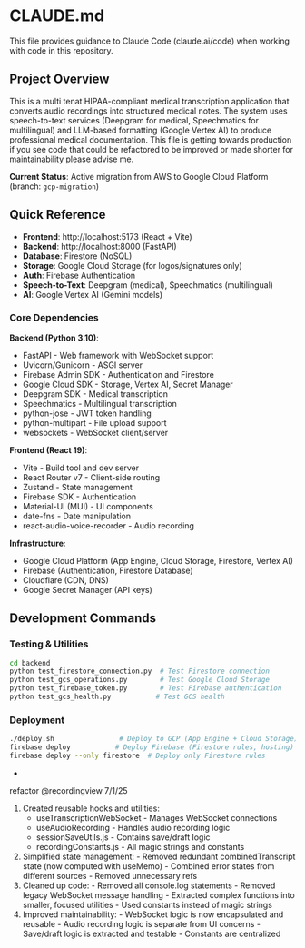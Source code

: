 # CLAUDE.md

This file provides guidance to Claude Code (claude.ai/code) when working with code in this repository. 

## Project Overview

This is a multi tenat HIPAA-compliant medical transcription application that converts audio recordings into structured medical notes. The system uses speech-to-text services (Deepgram for medical, Speechmatics for multilingual) and LLM-based formatting (Google Vertex AI) to produce professional medical documentation.  This file is getting towards production if you see code that could be refactored to be improved or made shorter for maintainability please advise me. 

**Current Status**: Active migration from AWS to Google Cloud Platform (branch: `gcp-migration`) 

## Quick Reference

- **Frontend**: http://localhost:5173 (React + Vite)
- **Backend**: http://localhost:8000 (FastAPI)
- **Database**: Firestore (NoSQL)
- **Storage**: Google Cloud Storage (for logos/signatures only)
- **Auth**: Firebase Authentication
- **Speech-to-Text**: Deepgram (medical), Speechmatics (multilingual)
- **AI**: Google Vertex AI (Gemini models)

### Core Dependencies

**Backend (Python 3.10)**:
- FastAPI - Web framework with WebSocket support
- Uvicorn/Gunicorn - ASGI server
- Firebase Admin SDK - Authentication and Firestore
- Google Cloud SDK - Storage, Vertex AI, Secret Manager
- Deepgram SDK - Medical transcription
- Speechmatics - Multilingual transcription
- python-jose - JWT token handling
- python-multipart - File upload support
- websockets - WebSocket client/server

**Frontend (React 19)**:
- Vite - Build tool and dev server
- React Router v7 - Client-side routing
- Zustand - State management
- Firebase SDK - Authentication
- Material-UI (MUI) - UI components
- date-fns - Date manipulation
- react-audio-voice-recorder - Audio recording

**Infrastructure**:
- Google Cloud Platform (App Engine, Cloud Storage, Firestore, Vertex AI)
- Firebase (Authentication, Firestore Database)
- Cloudflare (CDN, DNS)
- Google Secret Manager (API keys)

## Development Commands



### Testing & Utilities
```bash
cd backend
python test_firestore_connection.py  # Test Firestore connection
python test_gcs_operations.py        # Test Google Cloud Storage
python test_firebase_token.py        # Test Firebase authentication
python test_gcs_health.py           # Test GCS health
```

### Deployment
```bash
./deploy.sh                # Deploy to GCP (App Engine + Cloud Storage)
firebase deploy           # Deploy Firebase (Firestore rules, hosting)
firebase deploy --only firestore  # Deploy only Firestore rules
```
-
refactor @recordingview 7/1/25
1. Created reusable hooks and utilities:
    - useTranscriptionWebSocket - Manages WebSocket
  connections
    - useAudioRecording - Handles audio recording logic
    - sessionSaveUtils.js - Contains save/draft logic
    - recordingConstants.js - All magic strings and constants
  2. Simplified state management:
    - Removed redundant combinedTranscript state (now computed
   with useMemo)
    - Combined error states from different sources
    - Removed unnecessary refs
  3. Cleaned up code:
    - Removed all console.log statements
    - Removed legacy WebSocket message handling
    - Extracted complex functions into smaller, focused
  utilities
    - Used constants instead of magic strings
  4. Improved maintainability:
    - WebSocket logic is now encapsulated and reusable
    - Audio recording logic is separate from UI concerns
    - Save/draft logic is extracted and testable
    - Constants are centralized